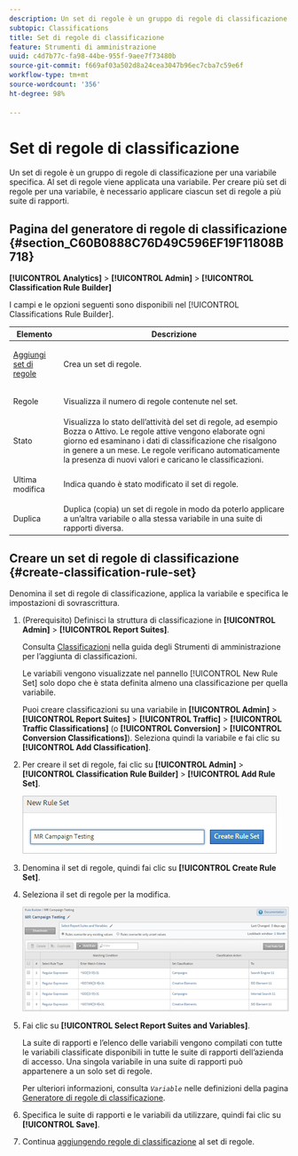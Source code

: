 ```yaml
---
description: Un set di regole è un gruppo di regole di classificazione per una variabile specifica. Al set di regole viene applicata una variabile. Per creare più set di regole per una variabile, è necessario applicare ciascun set di regole a più suite di rapporti.
subtopic: Classifications
title: Set di regole di classificazione
feature: Strumenti di amministrazione
uuid: c4d7b77c-fa98-44be-955f-9aee7f73480b
source-git-commit: f669af03a502d8a24cea3047b96ec7cba7c59e6f
workflow-type: tm+mt
source-wordcount: '356'
ht-degree: 98%

---
```



# Set di regole di classificazione

Un set di regole è un gruppo di regole di classificazione per una variabile specifica. Al set di regole viene applicata una variabile. Per creare più set di regole per una variabile, è necessario applicare ciascun set di regole a più suite di rapporti.

## Pagina del generatore di regole di classificazione {#section_C60B0888C76D49C596EF19F11808B718}

**[!UICONTROL Analytics]** > **[!UICONTROL Admin]** > **[!UICONTROL Classification Rule Builder]**

I campi e le opzioni seguenti sono disponibili nel [!UICONTROL Classifications Rule Builder].

<table id="table_A5D92409969747E39E041216A5AA32CD"> 
 <thead> 
  <tr> 
   <th colname="col1" class="entry"> Elemento </th> 
   <th colname="col2" class="entry"> Descrizione </th> 
  </tr> 
 </thead>
 <tbody> 
  <tr> 
   <td colname="col1"> <p><a href="/help/components/classifications/crb/classification-rule-set.md"  > Aggiungi set di regole</a> </p> </td> 
   <td colname="col2"> <p>Crea un set di regole. </p> </td> 
  </tr> 
  <tr> 
   <td colname="col1"> <p>Regole </p> </td> 
   <td colname="col2"> Visualizza il numero di regole contenute nel set. </td> 
  </tr> 
  <tr> 
   <td colname="col1"> <p>Stato </p> </td> 
   <td colname="col2"> Visualizza lo stato dell’attività del set di regole, ad esempio Bozza o Attivo. Le regole attive vengono elaborate ogni giorno ed esaminano i dati di classificazione che risalgono in genere a un mese. Le regole verificano automaticamente la presenza di nuovi valori e caricano le classificazioni. </td> 
  </tr> 
  <tr> 
   <td colname="col1"> <p>Ultima modifica </p> </td> 
   <td colname="col2"> Indica quando è stato modificato il set di regole. </td> 
  </tr> 
  <tr> 
   <td colname="col1"> <p>Duplica </p> </td> 
   <td colname="col2"> Duplica (copia) un set di regole in modo da poterlo applicare a un’altra variabile o alla stessa variabile in una suite di rapporti diversa. </td> 
  </tr> 
 </tbody> 
</table>

## Creare un set di regole di classificazione {#create-classification-rule-set}

Denomina il set di regole di classificazione, applica la variabile e specifica le impostazioni di sovrascrittura.

1. (Prerequisito) Definisci la struttura di classificazione in **[!UICONTROL Admin]** > **[!UICONTROL Report Suites]**.

   Consulta [Classificazioni](https://experienceleague.adobe.com/docs/analytics/components/classifications/c-classifications.html) nella guida degli Strumenti di amministrazione per l’aggiunta di classificazioni.

   Le variabili vengono visualizzate nel pannello [!UICONTROL New Rule Set] solo dopo che è stata definita almeno una classificazione per quella variabile.

   Puoi creare classificazioni su una variabile in **[!UICONTROL Admin]** > **[!UICONTROL Report Suites]** > **[!UICONTROL Traffic]** > **[!UICONTROL Traffic Classifications]** (o **[!UICONTROL Conversion]** > **[!UICONTROL Conversion Classifications]**). Seleziona quindi la variabile e fai clic su **[!UICONTROL Add Classification]**.

1. Per creare il set di regole, fai clic su **[!UICONTROL Admin]** > **[!UICONTROL Classification Rule Builder]** > **[!UICONTROL Add Rule Set]**.

   ![](assets/new_rule_set.png)

1. Denomina il set di regole, quindi fai clic su **[!UICONTROL Create Rule Set]**.
1. Seleziona il set di regole per la modifica.

   ![](assets/classification_rules_page.png)

1. Fai clic su **[!UICONTROL Select Report Suites and Variables]**.

   La suite di rapporti e l’elenco delle variabili vengono compilati con tutte le variabili classificate disponibili in tutte le suite di rapporti dell’azienda di accesso. Una singola variabile in una suite di rapporti può appartenere a un solo set di regole.

   Per ulteriori informazioni, consulta *`Variable`* nelle definizioni della pagina [Generatore di regole di classificazione](/help/components/classifications/crb/classification-rule-definitions.md).
1. Specifica le suite di rapporti e le variabili da utilizzare, quindi fai clic su **[!UICONTROL Save]**.
1. Continua [aggiungendo regole di classificazione](/help/components/classifications/crb/classification-rule-set.md) al set di regole.
